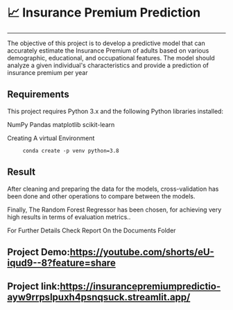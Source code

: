
# 📈 Insurance Premium Prediction
---

The objective of this project is to develop a predictive model that can accurately estimate the Insurance Premium of adults based on various demographic, educational, and occupational features. The model should analyze a given individual's characteristics and provide a prediction of insurance premium per year

## Requirements
This project requires Python 3.x and the following Python libraries installed:

NumPy
Pandas
matplotlib
scikit-learn




Creating  A virtual Environment

         conda create -p venv python=3.8


## Result
After cleaning and preparing the data for the models, cross-validation has been done and other operations to compare between the models.

Finally, The Random Forest Regressor has been chosen, for achieving very high results in terms of evaluation metrics..


For Further Details Check Report On the Documents Folder
## Project Demo:https://youtube.com/shorts/eU-iqud9--8?feature=share
## Project link:https://insurancepremiumpredictio-ayw9rrpslpuxh4psnqsuck.streamlit.app/
